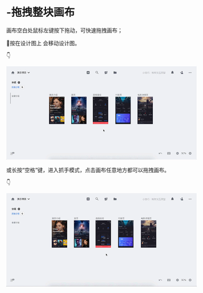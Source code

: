# -拖拽整块画布

画布空白处鼠标左键按下拖动，可快速拖拽画布；

💌按在设计图上 会移动设计图。

 👇

![](../../../.gitbook/assets/21.gif)

或长按“空格”键，进入抓手模式，点击画布任意地方都可以拖拽画布。 

👇

![](../../../.gitbook/assets/22.gif)

